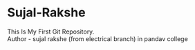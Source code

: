 # Sujal-Rakshe


This Is My First Git Repository.
<br>
Author - sujal  rakshe (from electrical branch) in pandav college

